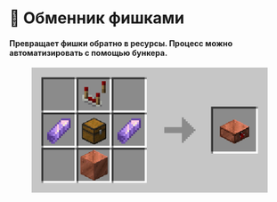 # 📀 Обменник фишками

#### **Превращает фишки** обратно в ресурсы. Процесс можно автоматизировать с помощью бункера. 

<figure><img src="../../.gitbook/assets/9jUrArb.webp" alt=""><figcaption></figcaption></figure>
